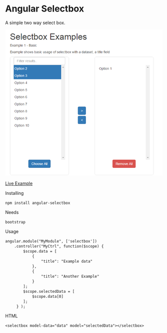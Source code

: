 Angular Selectbox
=======================================================================================

A simple two way select box. 

![Alt text](./imgs/selectbox.png)

[Live Example](http://infinitet3ch.com/examples/angular-selectbox)

Installing
```
npm install angular-selectbox
```

Needs
```
bootstrap
```

Usage
```
angular.module("MyModule", ['selectbox'])
	.controller("MyCtrl", function($scope) {
		$scope.data = [
			{
				"title": "Example data" 
			},	
			{
				"title": "Another Example" 
			}
		];
		$scope.selectedData = [
			$scope.data[0]
		];
	 } );
```

HTML
```
<selectbox model-data="data" model="selectedData"></selectbox>
```

